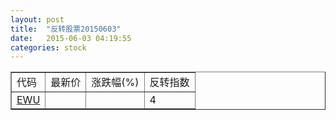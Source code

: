 ```yaml
---
layout: post
title:  "反转股票20150603"
date:   2015-06-03 04:19:55
categories: stock
---
```


<script type="text/javascript">
var stockList = []
stockList.push('gb_ewu');
</script>

<table border="1">
 <tr>
 <td>代码</td>
  <td>最新价</td>
  <td>涨跌幅(%)</td>
 <td>反转指数</td>
</tr>
  <tr id="ewu"><td><a href="http://stock.finance.sina.com.cn/usstock/quotes/EWU.html" target="_blank">EWU</a></td><td></td><td></td><td>4</td></tr>
</table>

